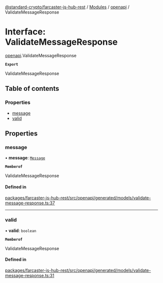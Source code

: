 [@standard-crypto/farcaster-js-hub-rest](../README.md) / [Modules](../modules.md) / [openapi](../modules/openapi.md) / ValidateMessageResponse

# Interface: ValidateMessageResponse

[openapi](../modules/openapi.md).ValidateMessageResponse

**`Export`**

ValidateMessageResponse

## Table of contents

### Properties

- [message](openapi.ValidateMessageResponse.md#message)
- [valid](openapi.ValidateMessageResponse.md#valid)

## Properties

### message

• **message**: [`Message`](../modules/openapi.md#message)

**`Memberof`**

ValidateMessageResponse

#### Defined in

[packages/farcaster-js-hub-rest/src/openapi/generated/models/validate-message-response.ts:37](https://github.com/standard-crypto/farcaster-js/blob/main/packages/farcaster-js-hub-rest/src/openapi/generated/models/validate-message-response.ts#L37)

___

### valid

• **valid**: `boolean`

**`Memberof`**

ValidateMessageResponse

#### Defined in

[packages/farcaster-js-hub-rest/src/openapi/generated/models/validate-message-response.ts:31](https://github.com/standard-crypto/farcaster-js/blob/main/packages/farcaster-js-hub-rest/src/openapi/generated/models/validate-message-response.ts#L31)
